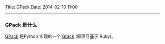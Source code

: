 Title: GPack
Date: 2014-02-10 11:00

---
### GPack 是什么

[GPack](https://github.com/douban/gpack) 是Python 实现的一个 [Grack](https://github.com/schacon/grack) (原项目基于 Ruby)。
